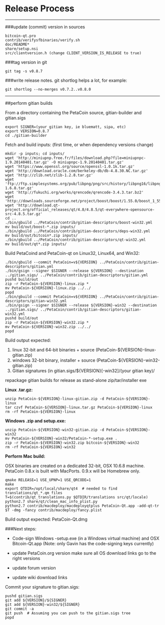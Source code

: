 Release Process
====================

* * *

###update (commit) version in sources


	bitcoin-qt.pro
	contrib/verifysfbinaries/verify.sh
	doc/README*
	share/setup.nsi
	src/clientversion.h (change CLIENT_VERSION_IS_RELEASE to true)

###tag version in git

	git tag -s v0.8.7

###write release notes. git shortlog helps a lot, for example:

	git shortlog --no-merges v0.7.2..v0.8.0

* * *

##perform gitian builds

 From a directory containing the PetaCoin source, gitian-builder and gitian.sigs
  
	export SIGNER=(your gitian key, ie bluematt, sipa, etc)
	export VERSION=0.8.7
	cd ./gitian-builder

 Fetch and build inputs: (first time, or when dependency versions change)

	mkdir -p inputs; cd inputs/
	wget 'http://miniupnp.free.fr/files/download.php?file=miniupnpc-1.9.20140401.tar.gz' -O miniupnpc-1.9.20140401.tar.gz'
	wget 'https://www.openssl.org/source/openssl-1.0.1k.tar.gz'
	wget 'http://download.oracle.com/berkeley-db/db-4.8.30.NC.tar.gz'
	wget 'http://zlib.net/zlib-1.2.8.tar.gz'
	wget 'ftp://ftp.simplesystems.org/pub/libpng/png/src/history/libpng16/libpng-1.6.8.tar.gz'
	wget 'http://fukuchi.org/works/qrencode/qrencode-3.4.3.tar.bz2'
	wget 'http://downloads.sourceforge.net/project/boost/boost/1.55.0/boost_1_55_0.tar.bz2'
	wget 'http://download.qt-project.org/official_releases/qt/4.8/4.8.5/qt-everywhere-opensource-src-4.8.5.tar.gz'
	cd ..
	./bin/gbuild ../PetaCoin/contrib/gitian-descriptors/boost-win32.yml
	mv build/out/boost-*.zip inputs/
	./bin/gbuild ../PetaCoin/contrib/gitian-descriptors/deps-win32.yml
	mv build/out/bitcoin*.zip inputs/
	./bin/gbuild ../PetaCoin/contrib/gitian-descriptors/qt-win32.yml
	mv build/out/qt*.zip inputs/

 Build PetaCoind and PetaCoin-qt on Linux32, Linux64, and Win32:
  
	./bin/gbuild --commit PetaCoin=v${VERSION} ../PetaCoin/contrib/gitian-descriptors/gitian.yml
	./bin/gsign --signer $SIGNER --release ${VERSION} --destination ../gitian.sigs/ ../PetaCoin/contrib/gitian-descriptors/gitian.yml
	pushd build/out
	zip -r PetaCoin-${VERSION}-linux.zip *
	mv PetaCoin-${VERSION}-linux.zip ../../
	popd
	./bin/gbuild --commit PetaCoin=v${VERSION} ../PetaCoin/contrib/gitian-descriptors/gitian-win32.yml
	./bin/gsign --signer $SIGNER --release ${VERSION}-win32 --destination ../gitian.sigs/ ../PetaCoin/contrib/gitian-descriptors/gitian-win32.yml
	pushd build/out
	zip -r PetaCoin-${VERSION}-win32.zip *
	mv PetaCoin-${VERSION}-win32.zip ../../
	popd

  Build output expected:

  1. linux 32-bit and 64-bit binaries + source (PetaCoin-${VERSION}-linux-gitian.zip)
  2. windows 32-bit binary, installer + source (PetaCoin-${VERSION}-win32-gitian.zip)
  3. Gitian signatures (in gitian.sigs/${VERSION}[-win32]/(your gitian key)/

repackage gitian builds for release as stand-alone zip/tar/installer exe

**Linux .tar.gz:**

	unzip PetaCoin-${VERSION}-linux-gitian.zip -d PetaCoin-${VERSION}-linux
	tar czvf PetaCoin-${VERSION}-linux.tar.gz PetaCoin-${VERSION}-linux
	rm -rf PetaCoin-${VERSION}-linux

**Windows .zip and setup.exe:**

	unzip PetaCoin-${VERSION}-win32-gitian.zip -d PetaCoin-${VERSION}-win32
	mv PetaCoin-${VERSION}-win32/PetaCoin-*-setup.exe .
	zip -r PetaCoin-${VERSION}-win32.zip bitcoin-${VERSION}-win32
	rm -rf PetaCoin-${VERSION}-win32

**Perform Mac build:**

  OSX binaries are created on a dedicated 32-bit, OSX 10.6.8 machine.
  PetaCoin 0.8.x is built with MacPorts.  0.9.x will be Homebrew only.

	qmake RELEASE=1 USE_UPNP=1 USE_QRCODE=1
	make
	export QTDIR=/opt/local/share/qt4  # needed to find translations/qt_*.qm files
	T=$(contrib/qt_translations.py $QTDIR/translations src/qt/locale)
	python2.7 share/qt/clean_mac_info_plist.py
	python2.7 contrib/macdeploy/macdeployqtplus PetaCoin-Qt.app -add-qt-tr $T -dmg -fancy contrib/macdeploy/fancy.plist

 Build output expected: PetaCoin-Qt.dmg

###Next steps:

* Code-sign Windows -setup.exe (in a Windows virtual machine) and
  OSX Bitcoin-Qt.app (Note: only Gavin has the code-signing keys currently)

* update PetaCoin.org version
  make sure all OS download links go to the right versions

* update forum version

* update wiki download links

Commit your signature to gitian.sigs:

	pushd gitian.sigs
	git add ${VERSION}/${SIGNER}
	git add ${VERSION}-win32/${SIGNER}
	git commit -a
	git push  # Assuming you can push to the gitian.sigs tree
	popd

